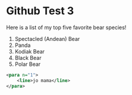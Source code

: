 # Github Test 3

Here is a list of my top five favorite bear species!

1. Spectacled (Andean) Bear
1. Panda
1. Kodiak Bear
1. Black Bear
1. Polar Bear

```xml
<para n="1">
    <line>jo mama</line>
</para>
```